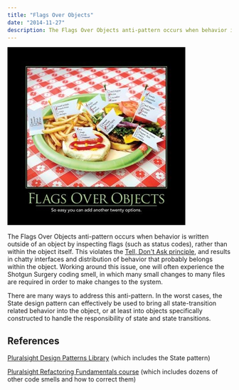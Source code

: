 ```yaml
---
title: "Flags Over Objects"
date: "2014-11-27"
description: The Flags Over Objects anti-pattern occurs when behavior is written outside of an object by inspecting flags (such as status codes), rather than within the object itself.
---
```


![Flags_Over_Objects_July_2014](images/flags-over-objects-400x400.jpg)

The Flags Over Objects anti-pattern occurs when behavior is written outside of an object by inspecting flags (such as status codes), rather than within the object itself. This violates the [Tell, Don't Ask principle](/tell-dont-ask/), and results in chatty interfaces and distribution of behavior that probably belongs within the object. Working around this issue, one will often experience the Shotgun Surgery coding smell, in which many small changes to many files are required in order to make changes to the system.

There are many ways to address this anti-pattern. In the worst cases, the State design pattern can effectively be used to bring all state-transition related behavior into the object, or at least into objects specifically constructed to handle the responsibility of state and state transitions.

## References

[Pluralsight Design Patterns Library](http://bit.ly/PS-design-patterns) (which includes the State pattern)

[Pluralsight Refactoring Fundamentals course](https://www.pluralsight.com/courses/refactoring-fundamentals) (which includes dozens of other code smells and how to correct them)

